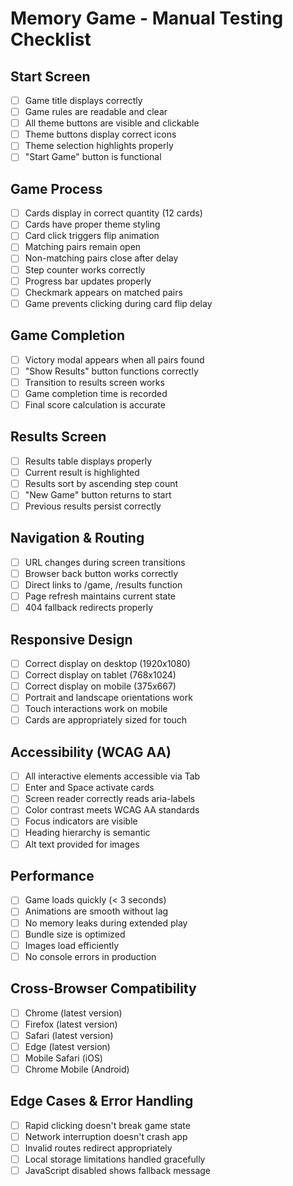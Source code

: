 # Memory Game - Manual Testing Checklist

## Start Screen
- [ ] Game title displays correctly
- [ ] Game rules are readable and clear
- [ ] All theme buttons are visible and clickable
- [ ] Theme buttons display correct icons
- [ ] Theme selection highlights properly
- [ ] "Start Game" button is functional

## Game Process
- [ ] Cards display in correct quantity (12 cards)
- [ ] Cards have proper theme styling
- [ ] Card click triggers flip animation
- [ ] Matching pairs remain open
- [ ] Non-matching pairs close after delay
- [ ] Step counter works correctly
- [ ] Progress bar updates properly
- [ ] Checkmark appears on matched pairs
- [ ] Game prevents clicking during card flip delay

## Game Completion
- [ ] Victory modal appears when all pairs found
- [ ] "Show Results" button functions correctly
- [ ] Transition to results screen works
- [ ] Game completion time is recorded
- [ ] Final score calculation is accurate

## Results Screen
- [ ] Results table displays properly
- [ ] Current result is highlighted
- [ ] Results sort by ascending step count
- [ ] "New Game" button returns to start
- [ ] Previous results persist correctly

## Navigation & Routing
- [ ] URL changes during screen transitions
- [ ] Browser back button works correctly
- [ ] Direct links to /game, /results function
- [ ] Page refresh maintains current state
- [ ] 404 fallback redirects properly

## Responsive Design
- [ ] Correct display on desktop (1920x1080)
- [ ] Correct display on tablet (768x1024)
- [ ] Correct display on mobile (375x667)
- [ ] Portrait and landscape orientations work
- [ ] Touch interactions work on mobile
- [ ] Cards are appropriately sized for touch

## Accessibility (WCAG AA)
- [ ] All interactive elements accessible via Tab
- [ ] Enter and Space activate cards
- [ ] Screen reader correctly reads aria-labels
- [ ] Color contrast meets WCAG AA standards
- [ ] Focus indicators are visible
- [ ] Heading hierarchy is semantic
- [ ] Alt text provided for images

## Performance
- [ ] Game loads quickly (< 3 seconds)
- [ ] Animations are smooth without lag
- [ ] No memory leaks during extended play
- [ ] Bundle size is optimized
- [ ] Images load efficiently
- [ ] No console errors in production

## Cross-Browser Compatibility
- [ ] Chrome (latest version)
- [ ] Firefox (latest version)
- [ ] Safari (latest version)
- [ ] Edge (latest version)
- [ ] Mobile Safari (iOS)
- [ ] Chrome Mobile (Android)

## Edge Cases & Error Handling
- [ ] Rapid clicking doesn't break game state
- [ ] Network interruption doesn't crash app
- [ ] Invalid routes redirect appropriately
- [ ] Local storage limitations handled gracefully
- [ ] JavaScript disabled shows fallback message